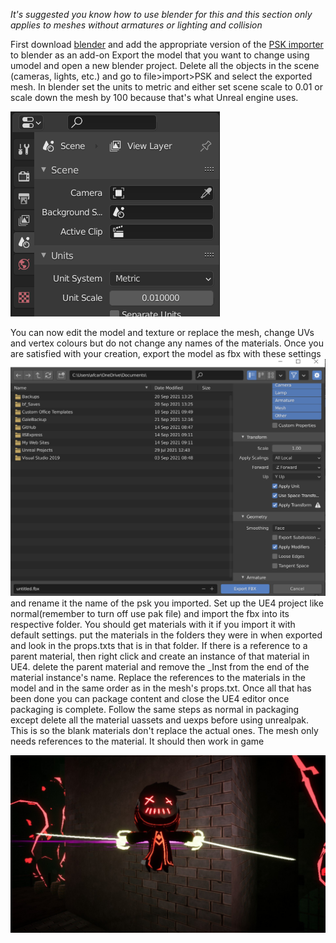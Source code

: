 *It's suggested you know how to use blender for this and this section only applies to meshes without armatures or lighting and collision*

First download [blender](https://www.blender.org/download/) and add the appropriate version of the [PSK importer](https://github.com/Befzz/blender3d_import_psk_psa) to blender as an add-on
Export the model that you want to change using umodel and open a new blender project. Delete all the objects in the scene (cameras, lights, etc.) and go to file>import>PSK and select the exported mesh. In blender set the units to metric and either set scene scale to 0.01 or scale down the mesh by 100 because that's what Unreal engine uses.

![](Images/blend.PNG)

You can now edit the model and texture or replace the mesh, change UVs and vertex colours but do not change any names of the materials. Once you are satisfied with your creation, export the model as fbx with these settings
![](Images/Export.png) 
and rename it the name of the psk you imported. 
Set up the UE4 project like normal(remember to turn off use pak file) and import the fbx into its respective folder. You should get materials with it if you import it with default settings. put the materials in the folders they were in when exported and look in the props.txts that is in that folder. 
If there is a reference to a parent material, then right click and create an instance of that material in UE4. delete the parent material and remove the _Inst from the end of the material instance's name. 
Replace the references to the materials in the model and in the same order as in the mesh's props.txt. Once all that has been done you can package content and close the UE4 editor once packaging is complete. 
Follow the same steps as normal in packaging except delete all the material uassets and uexps before using unrealpak. This is so the blank materials don't replace the actual ones. The mesh only needs references to the material. It should then work in game

![](Images/image.png)

